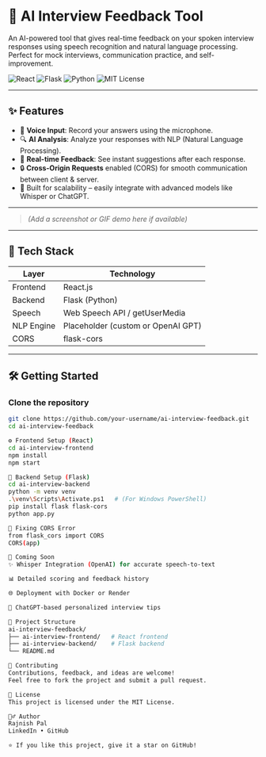 # 🧠 AI Interview Feedback Tool

An AI-powered tool that gives real-time feedback on your spoken interview responses using speech recognition and natural language processing. Perfect for mock interviews, communication practice, and self-improvement.

![React](https://img.shields.io/badge/Frontend-React-blue?logo=react)
![Flask](https://img.shields.io/badge/Backend-Flask-lightgrey?logo=flask)
![Python](https://img.shields.io/badge/Language-Python-yellow?logo=python)
![MIT License](https://img.shields.io/github/license/your-username/ai-interview-feedback)

---

## ✨ Features

- 🎤 **Voice Input**: Record your answers using the microphone.
- 🔍 **AI Analysis**: Analyze your responses with NLP (Natural Language Processing).
- 🔁 **Real-time Feedback**: See instant suggestions after each response.
- 🔒 **Cross-Origin Requests** enabled (CORS) for smooth communication between client & server.
- 🧪 Built for scalability – easily integrate with advanced models like Whisper or ChatGPT.

---

<!-- ## 📸 Preview -->

> _(Add a screenshot or GIF demo here if available)_

---

## 🧩 Tech Stack

| Layer      | Technology                         |
| ---------- | ---------------------------------- |
| Frontend   | React.js                           |
| Backend    | Flask (Python)                     |
| Speech     | Web Speech API / getUserMedia      |
| NLP Engine | Placeholder (custom or OpenAI GPT) |
| CORS       | flask-cors                         |

---

## 🛠️ Getting Started

### Clone the repository

```bash
git clone https://github.com/your-username/ai-interview-feedback.git
cd ai-interview-feedback

⚙️ Frontend Setup (React)
cd ai-interview-frontend
npm install
npm start

🧪 Backend Setup (Flask)
cd ai-interview-backend
python -m venv venv
.\venv\Scripts\Activate.ps1   # (For Windows PowerShell)
pip install flask flask-cors
python app.py

🔧 Fixing CORS Error
from flask_cors import CORS
CORS(app)

🔮 Coming Soon
✨ Whisper Integration (OpenAI) for accurate speech-to-text

📊 Detailed scoring and feedback history

🌐 Deployment with Docker or Render

🧠 ChatGPT-based personalized interview tips

📂 Project Structure
ai-interview-feedback/
├── ai-interview-frontend/   # React frontend
├── ai-interview-backend/    # Flask backend
└── README.md

🤝 Contributing
Contributions, feedback, and ideas are welcome!
Feel free to fork the project and submit a pull request.

📄 License
This project is licensed under the MIT License.

🙋‍♂️ Author
Rajnish Pal
LinkedIn • GitHub

⭐ If you like this project, give it a star on GitHub!
```
